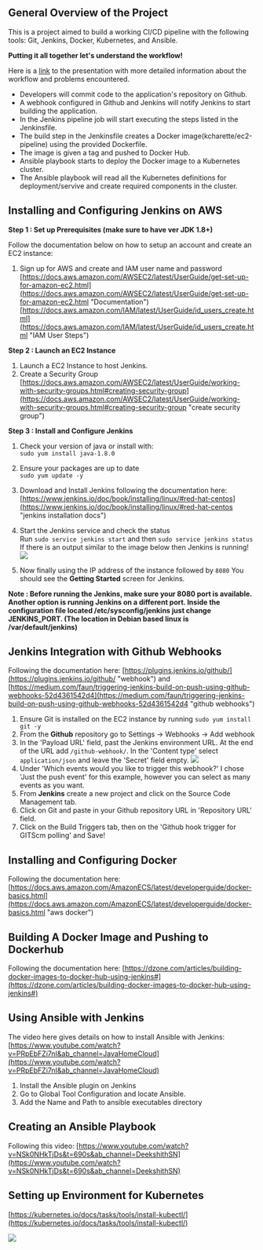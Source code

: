 ## General Overview of the Project ##
This is a project aimed to build a working CI/CD pipeline with the following tools: Git, Jenkins, Docker, Kubernetes, and Ansible. 

**Putting it all together let's understand the workflow!**

Here is a [link](https://docs.google.com/presentation/d/1Ds2vxI54l72EJfhTaR9f1ep7N6ep9Qd8PY06Zm3W2R0/edit?usp=sharing "ken google slides") to the presentation with more detailed information about the workflow and problems encountered. 

- Developers will commit code to the application's repository on Github.
- A webhook configured in Github and Jenkins will notify Jenkins to start building the application.
- In the Jenkins pipeline job will start executing the steps listed in the Jenkinsfile.
- The build step in the Jenkinsfile creates a Docker image(kcharette/ec2-pipeline) using the provided Dockerfile.
- The image is given a tag and pushed to Docker Hub.
- Ansible playbook starts to deploy the Docker image to a Kubernetes cluster.
- The Ansible playbook will read all the Kubernetes definitions for deployment/servive and create required components in the cluster.

## Installing and Configuring Jenkins on AWS  ##
**Step 1 : Set up Prerequisites (make sure to have ver JDK 1.8+)**

Follow the documentation below on how to setup an account and create an EC2 instance: <br>

1. Sign up for AWS and create and IAM user name and password <br>[https://docs.aws.amazon.com/AWSEC2/latest/UserGuide/get-set-up-for-amazon-ec2.html](https://docs.aws.amazon.com/AWSEC2/latest/UserGuide/get-set-up-for-amazon-ec2.html "Documentation") [https://docs.aws.amazon.com/IAM/latest/UserGuide/id_users_create.html](https://docs.aws.amazon.com/IAM/latest/UserGuide/id_users_create.html "IAM User Steps")

**Step 2 : Launch an EC2 Instance**
  
1. Launch a EC2 Instance to host Jenkins.
2. Create a Security Group <br>[https://docs.aws.amazon.com/AWSEC2/latest/UserGuide/working-with-security-groups.html#creating-security-group](https://docs.aws.amazon.com/AWSEC2/latest/UserGuide/working-with-security-groups.html#creating-security-group "create security group")

**Step 3 : Install and Configure Jenkins**

1. Check your version of java or install with:<br> `sudo yum install java-1.8.0`
2. Ensure your packages are up to date <br> `sudo yum update -y`
3. Download and Install Jenkins following the documentation here: <br> [https://www.jenkins.io/doc/book/installing/linux/#red-hat-centos](https://www.jenkins.io/doc/book/installing/linux/#red-hat-centos "jenkins installation docs")

4. Start the Jenkins service and check the status <br> Run `sudo service jenkins start` and then `sudo service jenkins status` <br> If there is an output similar to the image below then Jenkins is running!
![](https://i.imgur.com/zJ678Pl.png)

5. Now finally using the IP address of the instance followed by `8080` You should see the **Getting Started** screen for Jenkins. 

**Note : Before running the Jenkins, make sure your 8080 port is available. Another option is running Jenkins on a different port. Inside the configuration file located /etc/sysconfig/jenkins just change JENKINS_PORT. (The location in Debian based linux is /var/default/jenkins)**

## Jenkins Integration with Github Webhooks ##

Following the documentation here: [https://plugins.jenkins.io/github/](https://plugins.jenkins.io/github/ "webhook") and [https://medium.com/faun/triggering-jenkins-build-on-push-using-github-webhooks-52d4361542d4](https://medium.com/faun/triggering-jenkins-build-on-push-using-github-webhooks-52d4361542d4 "github webhooks")

1. Ensure Git is installed on the EC2 instance by running `sudo yum install git -y`  
2. From the **Github** repository go to Settings -> Webhooks -> Add webhook
3. In the 'Payload URL' field, past the Jenkins environment URL. At the end of the URL add `/github-webhook/`. In the 'Content type' select `application/json` and leave the 'Secret' field empty. 
![](https://i.imgur.com/N9tokvb.png)
4. Under 'Which events would you like to trigger this webhook?' I chose 'Just the push event' for this example, however you can select as many events as you want. 
5. From **Jenkins** create a new project and click on the Source Code Management tab.
6. Click on Git and paste in your Github repository URL in 'Repository URL' field. 
7. Click on the Build Triggers tab, then on the 'Github hook trigger for GITScm polling' and Save!

## Installing and Configuring Docker ##

Following the documentation here: [https://docs.aws.amazon.com/AmazonECS/latest/developerguide/docker-basics.html](https://docs.aws.amazon.com/AmazonECS/latest/developerguide/docker-basics.html "aws docker")


## Building A Docker Image and Pushing to Dockerhub ##
Following the documentation here: [https://dzone.com/articles/building-docker-images-to-docker-hub-using-jenkins#](https://dzone.com/articles/building-docker-images-to-docker-hub-using-jenkins#)

## Using Ansible with Jenkins ##
The video here gives details on how to install Ansible with Jenkins: [https://www.youtube.com/watch?v=PRpEbFZi7nI&ab_channel=JavaHomeCloud](https://www.youtube.com/watch?v=PRpEbFZi7nI&ab_channel=JavaHomeCloud)

1. Install the Ansible plugin on Jenkins
2. Go to Global Tool Configuration and locate Ansible. 
3. Add the Name and Path to ansible executables directory

## Creating an Ansible Playbook  ##
Following this video:
[https://www.youtube.com/watch?v=NSk0NHkTjDs&t=690s&ab_channel=DeekshithSN](https://www.youtube.com/watch?v=NSk0NHkTjDs&t=690s&ab_channel=DeekshithSN)



## Setting up Environment for Kubernetes  ##
[https://kubernetes.io/docs/tasks/tools/install-kubectl/](https://kubernetes.io/docs/tasks/tools/install-kubectl/)



![](https://i.imgur.com/t5J3s02.png)